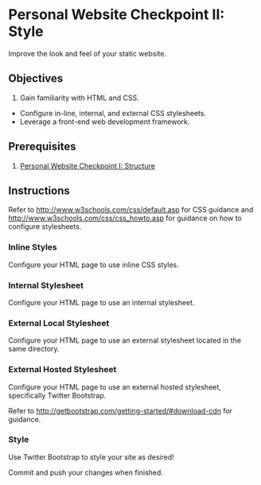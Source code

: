 # Personal Website Checkpoint II: Style

Improve the look and feel of your static website.

## Objectives

  1. Gain familiarity with HTML and CSS.
  * Configure in-line, internal, and external CSS stylesheets.
  * Leverage a front-end web development framework.

## Prerequisites

  1. [Personal Website Checkpoint I: Structure](/projects/personal-website/checkpoints/structure/checkpoint.md)

## Instructions

Refer to http://www.w3schools.com/css/default.asp for CSS guidance and http://www.w3schools.com/css/css_howto.asp for guidance on how to configure stylesheets.

### Inline Styles

Configure your HTML page to use inline CSS styles.

### Internal Stylesheet

Configure your HTML page to use an internal stylesheet.

### External Local Stylesheet

Configure your HTML page to use an external stylesheet located in the same directory.

### External Hosted Stylesheet

Configure your HTML page to use an external hosted stylesheet, specifically Twitter Bootstrap.

Refer to http://getbootstrap.com/getting-started/#download-cdn for guidance.

### Style

Use Twitter Bootstrap to style your site as desired!

Commit and push your changes when finished.
